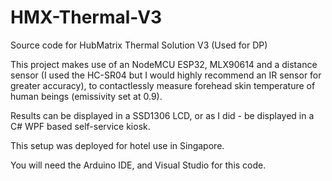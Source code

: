 # HMX-Thermal-V3
Source code for HubMatrix Thermal Solution V3 (Used for DP)

This project makes use of an NodeMCU ESP32, MLX90614 and a distance sensor (I used the HC-SR04 but I would highly recommend an IR sensor for greater accuracy),
to contactlessly measure forehead skin temperature of human beings (emissivity set at 0.9). 

Results can be displayed in a SSD1306 LCD, or as I did - be displayed in a C# WPF based self-service kiosk. 

This setup was deployed for hotel use in Singapore. 

You will need the Arduino IDE, and Visual Studio for this code. 
